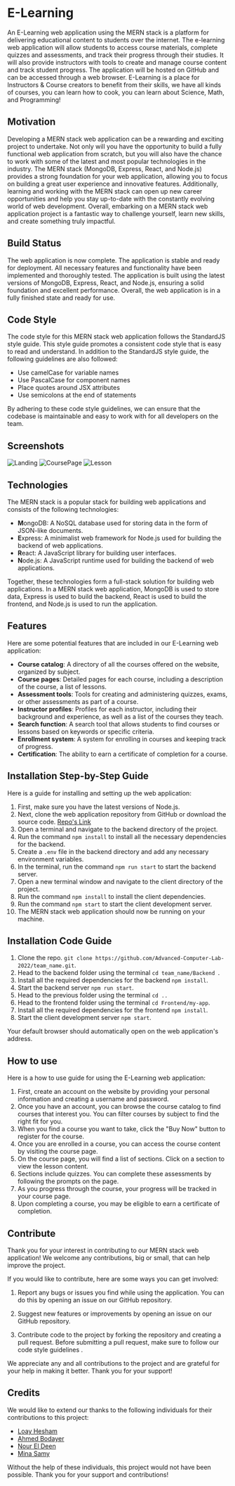 
# E-Learning
 An E-Learning web application using the MERN stack is a platform for delivering educational content to students over the internet. The e-learning web application will allow students to access course materials, complete quizzes and assessments, and track their progress through their studies. It will also provide instructors with tools to create and manage course content and track student progress. The application will be hosted on GitHub and can be accessed through a web browser.
  E-Learning is a place for Instructors & Course creators to benefit from their skills, we have all kinds of courses, you can learn how to cook, you can learn about Science, Math, and Programming!
  
## Motivation
Developing a MERN stack web application can be a rewarding and exciting project to undertake. Not only will you have the opportunity to build a fully functional web application from scratch, but you will also have the chance to work with some of the latest and most popular technologies in the industry. The MERN stack (MongoDB, Express, React, and Node.js) provides a strong foundation for your web application, allowing you to focus on building a great user experience and innovative features. Additionally, learning and working with the MERN stack can open up new career opportunities and help you stay up-to-date with the constantly evolving world of web development. Overall, embarking on a MERN stack web application project is a fantastic way to challenge yourself, learn new skills, and create something truly impactful.
  
## Build Status
The web application is now complete. The application is stable and ready for deployment. All necessary features and functionality have been implemented and thoroughly tested. The application is built using the latest versions of MongoDB, Express, React, and Node.js, ensuring a solid foundation and excellent performance. Overall, the web application is in a fully finished state and ready for use.
  
## Code Style
The code style for this MERN stack web application follows the StandardJS style guide. This style guide promotes a consistent code style that is easy to read and understand. In addition to the StandardJS style guide, the following guidelines are also followed:

 - Use camelCase for variable names
 - Use PascalCase for component names
 - Place quotes around JSX attributes
 - Use semicolons at the end of statements

By adhering to these code style guidelines, we can ensure that the codebase is maintainable and easy to work with for all developers on the team.

## Screenshots


![Landing](https://user-images.githubusercontent.com/47356106/210193114-3553eee8-5f41-4c75-9ae9-42c452511fe6.png)
![CoursePage](https://user-images.githubusercontent.com/47356106/210193156-ae885161-3b48-4a87-aa68-1841f13460e9.png)
![Lesson](https://user-images.githubusercontent.com/47356106/210193058-07d752e2-876c-420e-b598-5ae154185e9d.png)



## Technologies
The MERN stack is a popular stack for building web applications and consists of the following technologies:

-   **M**ongoDB: A NoSQL database used for storing data in the form of JSON-like documents.
-   **E**xpress: A minimalist web framework for Node.js used for building the backend of web applications.
-   **R**eact: A JavaScript library for building user interfaces.
-   **N**ode.js: A JavaScript runtime used for building the backend of web applications.

Together, these technologies form a full-stack solution for building web applications. In a MERN stack web application, MongoDB is used to store data, Express is used to build the backend, React is used to build the frontend, and Node.js is used to run the application.

## Features
Here are some potential features that are included in our E-Learning web application:

-   **Course catalog**: A directory of all the courses offered on the website, organized by subject.
-   **Course pages**: Detailed pages for each course, including a description of the course, a list of lessons.
-   **Assessment tools**: Tools for creating and administering quizzes, exams, or other assessments as part of a course.
-   **Instructor profiles**: Profiles for each instructor, including their background and experience, as well as a list of the courses they teach.
-   **Search function**: A search tool that allows students to find courses or lessons based on keywords or specific criteria.
-   **Enrollment system**: A system for enrolling in courses and keeping track of progress.
-   **Certification**: The ability to earn a certificate of completion for a course.

## Installation Step-by-Step Guide
Here is a guide for installing and setting up the web application:

1.  First, make sure you have the latest versions of Node.js.
2.  Next, clone the web application repository from GitHub or download the source code. [Repo's Link](https://github.com/Advanced-Computer-Lab-2022/team_name.git)
3.  Open a terminal and navigate to the backend directory of the project.
4.  Run the command `npm install` to install all the necessary dependencies for the backend.
5.  Create a `.env` file in the backend directory and add any necessary environment variables.
6.  In the terminal, run the command `npm run start` to start the backend server.
7.  Open a new terminal window and navigate to the client directory of the project.
8.  Run the command `npm install` to install the client dependencies.
9.  Run the command `npm start` to start the client development server.
10.  The MERN stack web application should now be running on your machine.

## Installation Code Guide
1. Clone the repo. `git clone https://github.com/Advanced-Computer-Lab-2022/team_name.git`.
2. Head to the backend folder using the terminal `cd team_name/Backend `.
3. Install all the required dependencies for the backend `npm install`.
4. Start the backend server `npm run start`.
5. Head to the previous folder using the terminal `cd ..`
6. Head to the frontend folder using the terminal `cd Frontend/my-app`.
7. Install all the required dependencies for the frontend `npm install`.
8. Start the client development server `npm start`.

Your default browser should automatically open on the web application's address.

## How to use
Here is a how to use guide for using the E-Learning web application:

1.  First, create an account on the website by providing your personal information and creating a username and password.
2.  Once you have an account, you can browse the course catalog to find courses that interest you. You can filter courses by subject to find the right fit for you.
3.  When you find a course you want to take, click the "Buy Now" button to register for the course.
4.  Once you are enrolled in a course, you can access the course content by visiting the course page.
5.  On the course page, you will find a list of sections. Click on a section to view the lesson content.
6.  Sections include quizzes. You can complete these assessments by following the prompts on the page.
7.  As you progress through the course, your progress will be tracked in your course page.
8.  Upon completing a course, you may be eligible to earn a certificate of completion. 

## Contribute
Thank you for your interest in contributing to our MERN stack web application! We welcome any contributions, big or small, that can help improve the project.

If you would like to contribute, here are some ways you can get involved:

1.  Report any bugs or issues you find while using the application. You can do this by opening an issue on our GitHub repository.
    
2.  Suggest new features or improvements by opening an issue on our GitHub repository.
    
3.  Contribute code to the project by forking the repository and creating a pull request. Before submitting a pull request, make sure to follow our code style guidelines .
 
We appreciate any and all contributions to the project and are grateful for your help in making it better. Thank you for your support!

## Credits

We would like to extend our thanks to the following individuals for their contributions to this project:

-   [Loay Hesham](https://github.com/LoayHesham0) 
-   [Ahmed Bodayer](https://github.com/AhmadBodayr) 
-   [Nour El Deen](https://github.com/nouraldeenm0) 
-   [Mina Samy](https://github.com/minasamy9090) 

Without the help of these individuals, this project would not have been possible. Thank you for your support and contributions!
